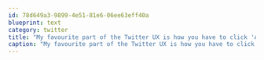 ```yaml
---
id: 78d649a3-9899-4e51-81e6-06ee63eff40a
blueprint: text
category: twitter
title: "My favourite part of the Twitter UX is how you have to click 'Add to list' to get the dialogue to remove someone from a list."
caption: "My favourite part of the Twitter UX is how you have to click 'Add to list' to get the dialogue to remove someone from a list."
---
```

